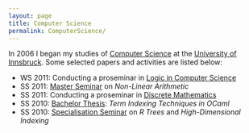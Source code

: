 ```yaml
---
layout: page
title: Computer Science
permalink: ComputerScience/
---
```

In 2006 I began my studies of [Computer Science](http://informatik.uibk.ac.at/) at the [University of Innsbruck](http://uibk.ac.at/). Some selected papers and activities are listed below:

-   WS 2011: Conducting a proseminar in [Logic in Computer Science](http://cl-informatik.uibk.ac.at/teaching/ws11/lics/)
-   SS 2011: [Master Seminar](http://cl-informatik.uibk.ac.at/teaching/ss11/ms2/topics.php#nla) on *Non-Linear Arithmetic*
-   SS 2011: Conducting a proseminar in [Discrete Mathematics](http://cl-informatik.uibk.ac.at/teaching/ss11/dm/)
-   SS 2010: [Bachelor Thesis](http://cl-informatik.uibk.ac.at/teaching/i-smb/completed.php#140): *Term Indexing Techniques in OCaml*
-   SS 2010: [Specialisation Seminar](http://dbis-informatik.uibk.ac.at/152-0-SE-Vertiefungsseminar.html) on *R Trees* and *High-Dimensional Indexing*
